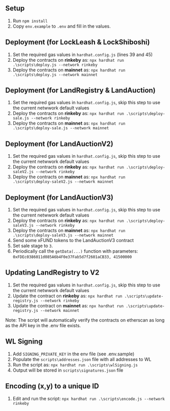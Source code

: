 ## Setup
1. Run `npm install`
2. Copy `env.example` to `.env` and fill in the values.


## Deployment (for LockLeash & LockShiboshi)

1. Set the required gas values in `hardhat.config.js` (lines 39 and 45)
2. Deploy the contracts on **rinkeby** as: `npx hardhat run .\scripts\deploy.js --network rinkeby`
3. Deploy the contracts on **mainnet** as: `npx hardhat run .\scripts\deploy.js --network mainnet`


## Deployment (for LandRegistry & LandAuction)

1. Set the required gas values in `hardhat.config.js`, skip this step to use the current netwwork default values
2. Deploy the contracts on **rinkeby** as: `npx hardhat run .\scripts\deploy-sale.js --network rinkeby`
3. Deploy the contracts on **mainnet** as: `npx hardhat run .\scripts\deploy-sale.js --network mainnet`


## Deployment (for LandAuctionV2)

1. Set the required gas values in `hardhat.config.js`, skip this step to use the current netwwork default values
2. Deploy the contracts on **rinkeby** as: `npx hardhat run .\scripts\deploy-saleV2.js --network rinkeby`
3. Deploy the contracts on **mainnet** as: `npx hardhat run .\scripts\deploy-saleV2.js --network mainnet`


## Deployment (for LandAuctionV3)

1. Set the required gas values in `hardhat.config.js`, skip this step to use the current netwwork default values
2. Deploy the contracts on **rinkeby** as: `npx hardhat run .\scripts\deploy-saleV3.js --network rinkeby`
3. Deploy the contracts on **mainnet** as: `npx hardhat run .\scripts\deploy-saleV3.js --network mainnet`
4. Send some xFUND tokens to the LandAuctionV3 contract
5. Set sale stage to `3`.
6. Periodically call the `getData(...)` function with parameters: `0xFDEc0386011d085A6b4F0e37Fab5d7f2601aCB33, 41500000`


## Updating LandRegistry to V2

1. Set the required gas values in `hardhat.config.js`, skip this step to use the current netwwork default values
2. Update the contract on **rinkeby** as: `npx hardhat run .\scripts\update-registry.js --network rinkeby`
3. Update the contract on **mainnet** as: `npx hardhat run .\scripts\update-registry.js --network mainnet`


Note: The script will automatically verify the contracts on etherscan as long as the API key in the .env file exists.

## WL Signing

1. Add `SIGNING_PRIVATE_KEY` in the env file (see .env.sample)
2. Populate the `scripts\addresses.json` file with all addresses to WL
3. Run the script as: `npx hardhat run .\scripts\wlSigning.js`
4. Output will be stored in `scripts\signatures.json` file


## Encoding (x,y) to a unique ID

1. Edit and run the script: `npx hardhat run .\scripts\encode.js --network rinkeby`
